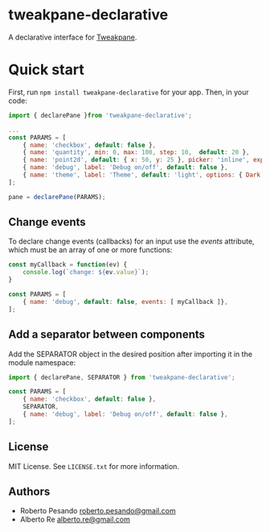 # tweakpane-declarative

A declarative interface for [Tweakpane](https://github.com/cocopon/tweakpane).

# Quick start

First, run `npm install tweakpane-declarative` for your app. Then, in your code:

```js
import { declarePane }from 'tweakpane-declarative';

...
const PARAMS = [
    { name: 'checkbox', default: false },
    { name: 'quantity', min: 0, max: 100, step: 10,  default: 20 },
    { name: 'point2d', default: { x: 50, y: 25 }, picker: 'inline', expanded: true },
    { name: 'debug', label: 'Debug on/off', default: false },
    { name: 'theme', label: 'Theme', default: 'light', options: { Dark: 'dark', Light: 'light' } },
];

pane = declarePane(PARAMS);
```

## Change events

To declare change events (callbacks) for an input use the _events_ attribute, which must be an array of one or more functions:

```js
const myCallback = function(ev) {
	console.log(`change: ${ev.value}`);
}

const PARAMS = [
	{ name: 'debug', default: false, events: [ myCallback ]},
];
```

## Add a separator between components

Add the SEPARATOR object in the desired position after importing it in the module namespace:

```js
import { declarePane, SEPARATOR } from 'tweakpane-declarative';

const PARAMS = [
    { name: 'checkbox', default: false },
    SEPARATOR,
    { name: 'debug', label: 'Debug on/off', default: false },
];
```

## License

MIT License. See `LICENSE.txt` for more information.

## Authors

- Roberto Pesando <roberto.pesando@gmail.com>
- Alberto Re <alberto.re@gmail.com>
